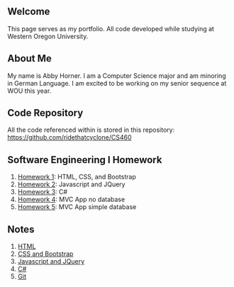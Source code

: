 ## Welcome

This page serves as my portfolio. All code developed while studying at Western Oregon University.

## About Me

My name is Abby Horner. I am a Computer Science major and am minoring in German Language. I am excited to be working on my senior sequence at WOU this year.

## Code Repository

All the code referenced within is stored in this repository: https://github.com/ridethatcyclone/CS460

## Software Engineering I Homework
1. [Homework 1](https://ridethatcyclone.github.io/CS460/hw1/): HTML, CSS, and Bootstrap
2. [Homework 2](https://ridethatcyclone.github.io/CS460/hw2/): Javascript and JQuery
3. [Homework 3](https://ridethatcyclone.github.io/CS460/hw3/): C#
4. [Homework 4](https://ridethatcyclone.github.io/CS460/hw4/): MVC App no database
5. [Homework 5](https://ridethatcyclone.github.io/CS460/hw5/): MVC App simple database

## Notes
1. [HTML](https://ridethatcyclone.github.io/CS460/notes/html/)
2. [CSS and Bootstrap](https://ridethatcyclone.github.io/CS460/notes/cssbootstrap/)
3. [Javascript and JQuery](https://ridethatcyclone.github.io/CS460/notes/javascript/)
4. [C#](https://ridethatcyclone.github.io/CS460/notes/cs/)
5. [Git](https://ridethatcyclone.github.io/CS460/notes/git/)
